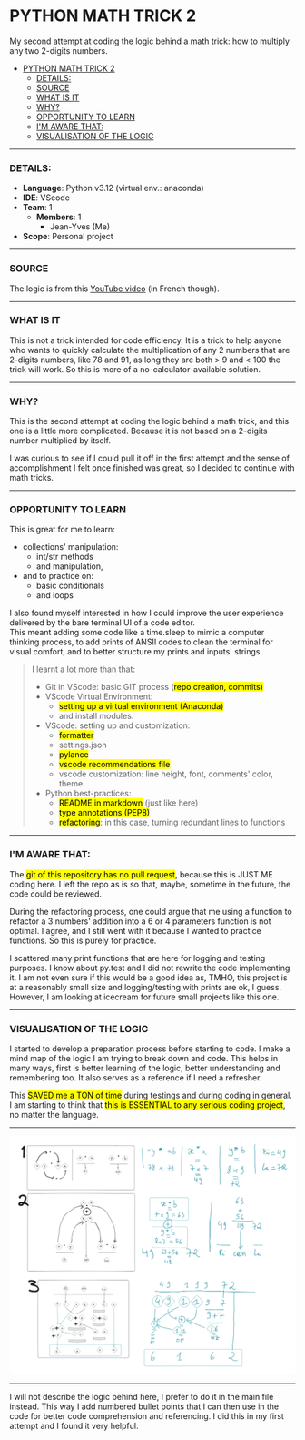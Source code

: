 # PYTHON MATH TRICK 2

My second attempt at coding the logic behind a math trick: how to multiply any two 2-digits numbers.

- [PYTHON MATH TRICK 2](#python-math-trick-2)
    - [DETAILS:](#details)
    - [SOURCE](#source)
    - [WHAT IS IT](#what-is-it)
    - [WHY?](#why)
    - [OPPORTUNITY TO LEARN](#opportunity-to-learn)
    - [I'M AWARE THAT:](#im-aware-that)
    - [VISUALISATION OF THE LOGIC](#visualisation-of-the-logic)


****

### DETAILS:
- **Language**: Python v3.12 (virtual env.: anaconda)
- **IDE**: VScode
- **Team**: 1
  - **Members**: 1
    - Jean-Yves (Me)
-  **Scope**: Personal project

****

### SOURCE

The logic is from this  [YouTube video](<https://youtu.be/H98sVfOOK9k?si=aWz8zuMkvl6eumi>) (in French though).

****

### WHAT IS IT

This is not a trick intended for code efficiency. It is a trick to help anyone who wants
to quickly calculate the multiplication of any 2 numbers that are 2-digits numbers, like 78 and 91,
as long they are both > 9 and < 100 the trick will work. So this is more of a no-calculator-available solution.

****

### WHY?

This is the second attempt at coding the logic behind a math trick, and this one is a little more complicated.
Because it is not based on a 2-digits number multiplied by itself.

I was curious to see if I could pull it off in the first attempt and the sense of accomplishment I felt
once finished was great, so I decided to continue with math tricks.

****

### OPPORTUNITY TO LEARN

This is great for me to learn:
- collections' manipulation:
  -  int/str methods 
  - and manipulation, 
- and to practice on: 
  - basic conditionals
  - and loops

I also found myself interested in how I could improve the user experience delivered by the bare terminal UI of a code editor.   
This meant adding some code like a time.sleep to mimic a computer thinking process, to add prints of ANSII codes to clean the terminal for visual comfort, and to better structure my prints and inputs' strings.

>I learnt a lot more than that:
>- Git in VScode: basic GIT process (<mark>repo creation, commits)
>- VScode Virtual Environment: 
  >     - <mark>setting up a virtual environment (Anaconda)</mark>
  >     - and install modules.
>- VScode: setting up and customization: 
  >     - <mark>formatter
  >     - settings.json
  >     - <mark>pylance
  >     - <mark>vscode recommendations file
  >     - vscode customization: line height, font, comments' color, theme
>- Python best-practices: 
  >     - <mark>README in markdown</mark> (just like here)
  >     - <mark>type annotations (PEP8)
  >     - <mark>refactoring</mark>: in this case, turning redundant lines to functions

****

### I'M AWARE THAT:

The <mark>git of this repository has no pull request</mark>, because this is JUST ME coding here. I left the repo as is so that, maybe, sometime in the future, the code could be reviewed. 

During the refactoring process, one could argue that me using a function to refactor a 3 numbers' addition into a 6 or 4 parameters function is not optimal. I agree, and I still went with it because I wanted to practice functions. So this is purely for practice. 

I scattered many print functions that are here for logging and testing purposes. I know about py.test and I did not rewrite the code implementing it. I am not even sure if this would be a good idea as, TMHO, this project is at a reasonably small size and logging/testing with prints are ok, I guess.  
However, I am looking at icecream for future small projects like this one. 

****

### VISUALISATION OF THE LOGIC

I started to develop a preparation process before starting to code. I make a mind map of the logic I am trying to break down and code. This helps in many ways, first is better learning of the logic, better understanding and remembering too. It also serves as a reference if I need a refresher.

This <mark>SAVED me a TON of time</mark> during testings and during coding in general. I am starting to think that <mark>this is ESSENTIAL to any serious coding project</mark>, no matter the language. 

****

![alt text](image-1.png)

****

I will not describe the logic behind here, I prefer to do it in the main file instead. This way I add numbered bullet points that I can then use in the code for better code comprehension and referencing. I did this in my first attempt and I found it very helpful.

